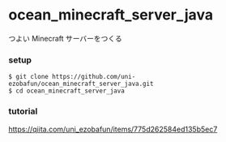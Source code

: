 # ocean_minecraft_server_java

つよい Minecraft サーバーをつくる

### setup

```
$ git clone https://github.com/uni-ezobafun/ocean_minecraft_server_java.git
$ cd ocean_minecraft_server_java
```

### tutorial

https://qiita.com/uni_ezobafun/items/775d262584ed135b5ec7

